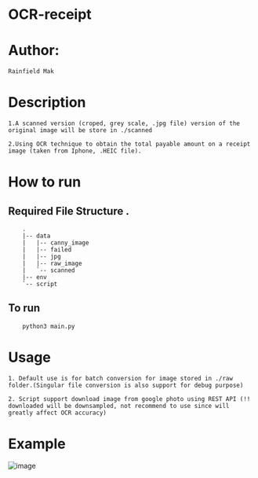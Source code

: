 # OCR-receipt

# Author: 
    Rainfield Mak 

# Description

    1.A scanned version (croped, grey scale, .jpg file) version of the original image will be store in ./scanned

    2.Using OCR technique to obtain the total payable amount on a receipt image (taken from Iphone, .HEIC file).





# How to run 


   ## Required File Structure .
        .
        |-- data
        |   |-- canny_image
        |   |-- failed
        |   |-- jpg
        |   |-- raw_image
        |   `-- scanned
        |-- env
        `-- script


   ## To run
        python3 main.py 


# Usage 
    1. Default use is for batch conversion for image stored in ./raw folder.(Singular file conversion is also support for debug purpose)

    2. Script support download image from google photo using REST API (!! downloaded will be downsampled, not recommend to use since will greatly affect OCR accuracy)


# Example 

![image](https://github.com/RainfieldMak/OCR-receipt/assets/130533588/20fe893a-73e6-46ef-b9ad-b64b1e8f525d)

